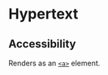 # Hypertext

## Accessibility

Renders as an [`<a>`](https://developer.mozilla.org/en-US/docs/Web/HTML/Element/a) element.

